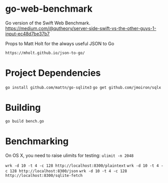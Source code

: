 # go-web-benchmark
Go version of the Swift Web Benchmark.  https://medium.com/@qutheory/server-side-swift-vs-the-other-guys-1-input-ec48d7be37b7

Props to Matt Holt for the always useful JSON to Go

`https://mholt.github.io/json-to-go/`

# Project Dependencies

`go install github.com/mattn/go-sqlite3`
`go get github.com/jmoiron/sqlx`

# Building

`go build bench.go`

# Benchmarking

On OS X, you need to raise ulimits for testing:
`ulimit -n 2048`

`wrk -d 10 -t 4 -c 128 http://localhost:8300/plaintext`
`wrk -d 10 -t 4 -c 128 http://localhost:8300/json`
`wrk -d 10 -t 4 -c 128 http://localhost:8300/sqlite-fetch`
